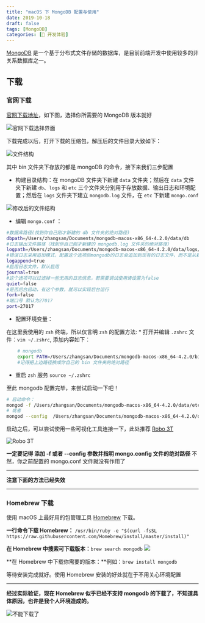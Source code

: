 ```yaml
---
title: "macOS 下 MongoDB 配置与使用"
date: 2019-10-18
draft: false
tags: [MongoDB]
categories: [🎁 开发体验]
---
```


[MongoDB](https://www.mongodb.com/) 是一个基于分布式文件存储的数据库，是目前前端开发中使用较多的非关系数据库之一。

<!-- more -->

## 下载

### 官网下载

[官网下载地址](https://www.mongodb.com/download-center/enterprise)，如下图，选择你所需要的 MongoDB 版本就好

![官网下载选择界面](https://picbed.kimyang.cn/202109050822677.jpg)

下载完成以后，打开下载的压缩包，解压后的文件目录大致如下：

![文件结构](https://picbed.kimyang.cn/202109050823033.jpg)

其中 bin 文件夹下存放的都是 mongoDB 的命令，接下来我们三步配置

- 构建目录结构：在 mongoDB 文件夹下新建 `data` 文件夹；然后在 `data` 文件夹下新建 `db`、`logs` 和 `etc` 三个文件夹分别用于存放数据、输出日志和环境配置；然后在 `logs` 文件夹下建立 `mongodb.log` 文件，在 `etc` 下新建 `mongo.conf`

![修改后的文件结构](https://picbed.kimyang.cn/202109050823758.jpg)

- 编辑 `mongo.conf` ：

```bash
#数据库路径(找到你自己刚才新建的 db 文件夹的绝对路径)
dbpath=/Users/zhangsan/Documents/mongodb-macos-x86_64-4.2.0/data/db
#日志输出文件路径（找到你自己刚才新建的 mongodb.log 文件夹的绝对路径）
logpath=/Users/zhangsan/Documents/mongodb-macos-x86_64-4.2.0/data/logs/mongodb.log
#错误日志采用追加模式，配置这个选项后mongodb的日志会追加到现有的日志文件，而不是从新创建一个新文件
logappend=true
#启用日志文件，默认启用
journal=true
#这个选项可以过滤掉一些无用的日志信息，若需要调试使用请设置为false
quiet=false
#是否后台启动，有这个参数，就可以实现后台运行
fork=false
#端口号 默认为27017
port=27017
```

- 配置环境变量：

在这里我使用的 `zsh` 终端，所以仅言明 `zsh` 的配置方法: \* 打开并编辑 `.zshrc` 文件：`vim ~/.zshrc`, 添加内容如下：

```bash
    # mongodb
    export PATH=/Users/zhangsan/Documents/mongodb-macos-x86_64-4.2.0/bin:${PATH}
    #记得把上边路径换成你自己的 bin 文件夹的绝对路径
```

- 重启 `zsh` 服务 `source ~/.zshrc`

至此 mongodb 配置完毕，来尝试启动一下吧！

```bash
# 启动命令：
mongod -f /Users/zhangsan/Documents/mongodb-macos-x86_64-4.2.0/data/etc/mongo.conf
# 或者
mongod --config  /Users/zhangsan/Documents/mongodb-macos-x86_64-4.2.0/data/etc/mongo.conf
```

启动之后，可以尝试使用一些可视化工具连接一下，此处推荐 [Robo 3T](https://robomongo.org/download)

![Robo 3T](https://tva1.sinaimg.cn/large/0082zybpgy1gbzea9w2m9j31uj0u011t.jpg)

**一定要记得 添加 -f 或者 --config 参数并指明 mongo.config 文件的绝对路径** 不然，你之前配置的 mongo.conf 文件就没有作用了

---

**注意下面的方法已经失效**

---

### Homebrew 下载

使用 macOS 上最好用的包管理工具 [Homebrew](https://brew.sh/) 下载。

**一行命令下载 Homebrew：**
`/usr/bin/ruby -e "$(curl -fsSL https://raw.githubusercontent.com/Homebrew/install/master/install)"`

**在 Homebrew 中搜索可下载版本：**`brew search mongodb`
![](https://picbed.kimyang.cn/202109050823366.jpg)

**在 Homebrew 中下载你需要的版本：**例如：`brew install mongodb`

等待安装完成就好。使用 Homebrew 安装的好处就在于不用关心环境配置

---

**经过实际验证，现在 Homebrew 似乎已经不支持 mongodb 的下载了，不知道具体原因，也许是我个人环境造成的。**

![不能下载了](https://picbed.kimyang.cn/202109050823338.jpg)
